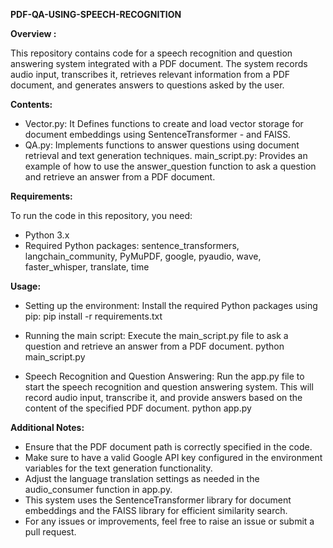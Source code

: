 **PDF-QA-USING-SPEECH-RECOGNITION**


**Overview :**

This repository contains code for a speech recognition and question answering system integrated with a PDF document. The system records audio input, transcribes it, retrieves relevant information from a PDF document, and generates answers to questions asked by the user.

**Contents:**

- Vector.py: It Defines functions to create and load vector storage for document embeddings using SentenceTransformer - and FAISS.
- QA.py: Implements functions to answer questions using document retrieval and text generation techniques.
main_script.py: Provides an example of how to use the answer_question function to ask a question and retrieve an answer from a PDF document.


**Requirements:**

To run the code in this repository, you need:
- Python 3.x
- Required Python packages: sentence_transformers, langchain_community, PyMuPDF, google, pyaudio, wave, faster_whisper, translate, time

**Usage:**

- Setting up the environment:
Install the required Python packages using pip:
pip install -r requirements.txt

- Running the main script:
Execute the main_script.py file to ask a question and retrieve an answer from a PDF document.
python main_script.py

- Speech Recognition and Question Answering:
Run the app.py file to start the speech recognition and question answering system. This will record audio input, transcribe it, and provide answers based on the content of the specified PDF document.
python app.py

**Additional Notes:**

- Ensure that the PDF document path is correctly specified in the code.
- Make sure to have a valid Google API key configured in the environment variables for the text generation functionality.
- Adjust the language translation settings as needed in the audio_consumer function in app.py.
- This system uses the SentenceTransformer library for document embeddings and the FAISS library for efficient similarity search.
- For any issues or improvements, feel free to raise an issue or submit a pull request.

